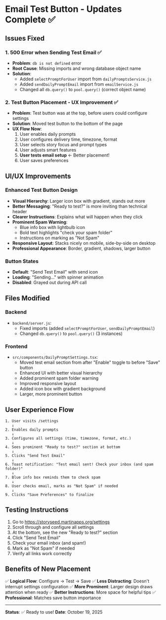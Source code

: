# Email Test Button - Updates Complete ✅

## Issues Fixed

### 1. **500 Error when Sending Test Email** ✅
- **Problem**: `db is not defined` error
- **Root Cause**: Missing imports and wrong database object name
- **Solution**: 
  - Added `selectPromptForUser` import from `dailyPromptsService.js`
  - Added `sendDailyPromptEmail` import from `emailService.js`
  - Changed all `db.query()` to `pool.query()` (correct object name)

### 2. **Test Button Placement - UX Improvement** ✅
- **Problem**: Test button was at the top, before users could configure settings
- **Solution**: Moved test button to the bottom of the page
- **UX Flow Now**:
  1. User enables daily prompts
  2. User configures delivery time, timezone, format
  3. User selects story focus and prompt types
  4. User adjusts smart features
  5. **User tests email setup** ← Better placement!
  6. User saves preferences

## UI/UX Improvements

### Enhanced Test Button Design
- **Visual Hierarchy**: Larger icon box with gradient, stands out more
- **Better Messaging**: "Ready to test?" is more inviting than technical header
- **Clearer Instructions**: Explains what will happen when they click
- **Prominent Spam Warning**: 
  - Blue info box with lightbulb icon
  - Bold text highlights "check your spam folder"
  - Instructions on marking as "Not Spam"
- **Responsive Layout**: Stacks nicely on mobile, side-by-side on desktop
- **Professional Appearance**: Border, gradient, shadows, larger button

### Button States
- **Default**: "Send Test Email" with send icon
- **Loading**: "Sending..." with spinner animation
- **Disabled**: Grayed out during API call

## Files Modified

### Backend
- `backend/server.js`:
  - Fixed imports (added `selectPromptForUser`, `sendDailyPromptEmail`)
  - Changed `db.query()` to `pool.query()` (3 instances)

### Frontend
- `src/components/DailyPromptSettings.tsx`:
  - Moved test email section from after "Enable" toggle to before "Save" button
  - Enhanced UI with better visual hierarchy
  - Added prominent spam folder warning
  - Improved responsive layout
  - Added icon box with gradient background
  - Larger, more prominent button

## User Experience Flow

```
1. User visits /settings
   ↓
2. Enables daily prompts
   ↓
3. Configures all settings (time, timezone, format, etc.)
   ↓
4. Sees prominent "Ready to test?" section at bottom
   ↓
5. Clicks "Send Test Email"
   ↓
6. Toast notification: "Test email sent! Check your inbox (and spam folder)"
   ↓
7. Blue info box reminds them to check spam
   ↓
8. User checks email, marks as "Not Spam" if needed
   ↓
9. Clicks "Save Preferences" to finalize
```

## Testing Instructions

1. Go to https://storyseed.martinapps.org/settings
2. Scroll through and configure all settings
3. At the bottom, see the new "Ready to test?" section
4. Click "Send Test Email"
5. Check your email inbox (and spam!)
6. Mark as "Not Spam" if needed
7. Verify all links work correctly

## Benefits of New Placement

✅ **Logical Flow**: Configure → Test → Save
✅ **Less Distracting**: Doesn't interrupt settings configuration
✅ **More Prominent**: Larger design draws attention when ready
✅ **Better Instructions**: More space for helpful tips
✅ **Professional**: Matches save button importance

---

**Status**: ✅ Ready to use!
**Date**: October 19, 2025
